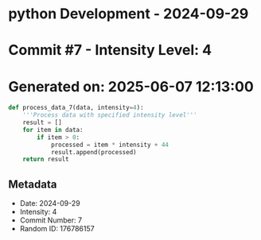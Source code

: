 ﻿# python Development - 2024-09-29
# Commit #7 - Intensity Level: 4
# Generated on: 2025-06-07 12:13:00
```python
def process_data_7(data, intensity=4):
    '''Process data with specified intensity level'''
    result = []
    for item in data:
        if item > 0:
            processed = item * intensity + 44
            result.append(processed)
    return result
```
## Metadata
- Date: 2024-09-29
- Intensity: 4
- Commit Number: 7
- Random ID: 176786157
